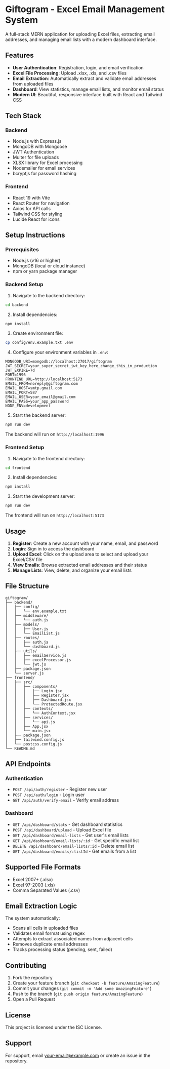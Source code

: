 # Giftogram - Excel Email Management System

A full-stack MERN application for uploading Excel files, extracting email addresses, and managing email lists with a modern dashboard interface.

## Features

- **User Authentication**: Registration, login, and email verification
- **Excel File Processing**: Upload .xlsx, .xls, and .csv files
- **Email Extraction**: Automatically extract and validate email addresses from uploaded files
- **Dashboard**: View statistics, manage email lists, and monitor email status
- **Modern UI**: Beautiful, responsive interface built with React and Tailwind CSS

## Tech Stack

### Backend

- Node.js with Express.js
- MongoDB with Mongoose
- JWT Authentication
- Multer for file uploads
- XLSX library for Excel processing
- Nodemailer for email services
- bcryptjs for password hashing

### Frontend

- React 19 with Vite
- React Router for navigation
- Axios for API calls
- Tailwind CSS for styling
- Lucide React for icons

## Setup Instructions

### Prerequisites

- Node.js (v16 or higher)
- MongoDB (local or cloud instance)
- npm or yarn package manager

### Backend Setup

1. Navigate to the backend directory:

```bash
cd backend
```

2. Install dependencies:

```bash
npm install
```

3. Create environment file:

```bash
cp config/env.example.txt .env
```

4. Configure your environment variables in `.env`:

```env
MONGODB_URI=mongodb://localhost:27017/giftogram
JWT_SECRET=your_super_secret_jwt_key_here_change_this_in_production
JWT_EXPIRE=7d
PORT=1996
FRONTEND_URL=http://localhost:5173
EMAIL_FROM=noreply@giftogram.com
EMAIL_HOST=smtp.gmail.com
EMAIL_PORT=587
EMAIL_USER=your_email@gmail.com
EMAIL_PASS=your_app_password
NODE_ENV=development
```

5. Start the backend server:

```bash
npm run dev
```

The backend will run on `http://localhost:1996`

### Frontend Setup

1. Navigate to the frontend directory:

```bash
cd frontend
```

2. Install dependencies:

```bash
npm install
```

3. Start the development server:

```bash
npm run dev
```

The frontend will run on `http://localhost:5173`

## Usage

1. **Register**: Create a new account with your name, email, and password
2. **Login**: Sign in to access the dashboard
3. **Upload Excel**: Click on the upload area to select and upload your Excel/CSV file
4. **View Emails**: Browse extracted email addresses and their status
5. **Manage Lists**: View, delete, and organize your email lists

## File Structure

```
giftogram/
├── backend/
│   ├── config/
│   │   └── env.example.txt
│   ├── middleware/
│   │   └── auth.js
│   ├── models/
│   │   ├── User.js
│   │   └── EmailList.js
│   ├── routes/
│   │   ├── auth.js
│   │   └── dashboard.js
│   ├── utils/
│   │   ├── emailService.js
│   │   ├── excelProcessor.js
│   │   └── jwt.js
│   ├── package.json
│   └── server.js
├── frontend/
│   ├── src/
│   │   ├── components/
│   │   │   ├── Login.jsx
│   │   │   ├── Register.jsx
│   │   │   ├── Dashboard.jsx
│   │   │   └── ProtectedRoute.jsx
│   │   ├── contexts/
│   │   │   └── AuthContext.jsx
│   │   ├── services/
│   │   │   └── api.js
│   │   ├── App.jsx
│   │   └── main.jsx
│   ├── package.json
│   ├── tailwind.config.js
│   └── postcss.config.js
└── README.md
```

## API Endpoints

### Authentication

- `POST /api/auth/register` - Register new user
- `POST /api/auth/login` - Login user
- `GET /api/auth/verify-email` - Verify email address

### Dashboard

- `GET /api/dashboard/stats` - Get dashboard statistics
- `POST /api/dashboard/upload` - Upload Excel file
- `GET /api/dashboard/email-lists` - Get user's email lists
- `GET /api/dashboard/email-lists/:id` - Get specific email list
- `DELETE /api/dashboard/email-lists/:id` - Delete email list
- `GET /api/dashboard/emails/:listId` - Get emails from a list

## Supported File Formats

- Excel 2007+ (.xlsx)
- Excel 97-2003 (.xls)
- Comma Separated Values (.csv)

## Email Extraction Logic

The system automatically:

- Scans all cells in uploaded files
- Validates email format using regex
- Attempts to extract associated names from adjacent cells
- Removes duplicate email addresses
- Tracks processing status (pending, sent, failed)

## Contributing

1. Fork the repository
2. Create your feature branch (`git checkout -b feature/AmazingFeature`)
3. Commit your changes (`git commit -m 'Add some AmazingFeature'`)
4. Push to the branch (`git push origin feature/AmazingFeature`)
5. Open a Pull Request

## License

This project is licensed under the ISC License.

## Support

For support, email your-email@example.com or create an issue in the repository.
